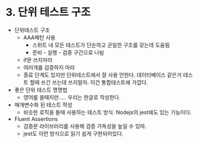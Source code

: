 # 3. 단위 테스트 구조

- 단위테스트 구조
    - AAA패턴 사용
        - 스위트 내 모든 테스트가 단순하고 균일한 구조를 갖는데 도움됨
        - 준비 - 실행 - 검증 구간으로 나뉨
    - if문 쓰지마라
    - 여러개를 검증하지 마라
    - 종료 단계도 있지만 단위테스트에서 잘 사용 안한다. 데이터베이스 같은거 테스트 할때 쓰긴 쓰는데 쓰지말자. 이건 통합테스트에 가깝다.
- 좋은 단위 테스트 명명법
    - 영어를 쓸때지만….. 우리는 한글로 작성한다.
- 매개변수화 된 테스트 작성
    - 비슷한 로직을 돌때 사용하는 테스트 방식. Nodejs의 jest에도 있는 기능이다.
- Fluent Assertions
    - 검증문 라이브러리를 사용해 검증 가독성을 높일 수 있따.
    - jest도 이런 방식으로 읽기 쉽게 구현되어있다.